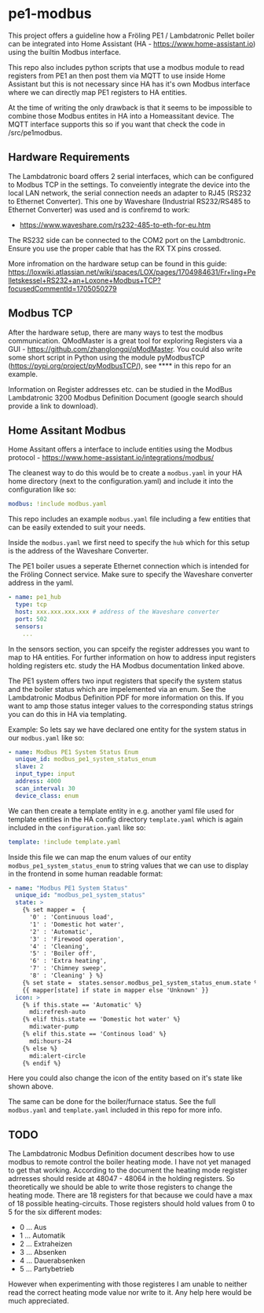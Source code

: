 # pe1-modbus

This project offers a guideline how a Fröling PE1 / Lambdatronic Pellet boiler can be integrated into Home Assistant (HA - https://www.home-assistant.io) using the builtin Modbus interface.

This repo also includes python scripts that use a modbus module to read registers from PE1 an then post them via MQTT to use inside Home Assistant but this is not necessary since HA has it's own Modbus interface where we can directly map PE1 registers to HA entities.

At the time of writing the only drawback is that it seems to be impossible to combine those Modbus entites in HA into a Homeassitant device. The MQTT interface supports this so if you want that check the code in /src/pe1modbus.

## Hardware Requirements
The Lambdatronic board offers 2 serial interfaces, which can be configured to Modbus TCP in the settings.
To conveiently integrate the device into the local LAN network, the serial connection needs an adapter to RJ45 (RS232 to Ethernet Converter). This one by Waveshare (Industrial RS232/RS485 to Ethernet Converter) was used and is confiremd to work:
- https://www.waveshare.com/rs232-485-to-eth-for-eu.htm

The RS232 side can be connected to the COM2 port on the Lambdtronic. Ensure you use the proper cable that has the RX TX pins crossed.

More infromation on the hardware setup can be found in this guide:
https://loxwiki.atlassian.net/wiki/spaces/LOX/pages/1704984631/Fr+ling+Pelletskessel+RS232+an+Loxone+Modbus+TCP?focusedCommentId=1705050279


## Modbus TCP
After the hardware setup, there are many ways to test the modbus communication. QModMaster is a great tool for exploring Registers via a GUI - https://github.com/zhanglongqi/qModMaster. You could also write some short script in Python using the module pyModbusTCP (https://pypi.org/project/pyModbusTCP/), see **** in this repo for an example.

Information on Register addresses etc. can be studied in the ModBus Lambdatronic 3200 Modbus Definition Document (google search should provide a link to download). 

## Home Assitant Modbus

Home Assitant offers a interface to include entities using the Modbus protocol - https://www.home-assistant.io/integrations/modbus/

The cleanest way to do this would be to create a `modbus.yaml` in your HA home directory (next to the configuration.yaml) and include it into the configuration like so:

```yaml
modbus: !include modbus.yaml
```

This repo includes an example `modbus.yaml` file including a few entities that can be easily extended to suit your needs. 

Inside the `modbus.yaml` we first need to specify the `hub` which for this setup is the address of the Waveshare Converter.

The PE1 boiler usues a seperate Ethernet connection which is intended for the Fröling Connect service. Make sure to specify the Waveshare converter address in the yaml.

```yaml
- name: pe1_hub
  type: tcp
  host: xxx.xxx.xxx.xxx # address of the Waveshare converter
  port: 502
  sensors:
    ...
```

In the sensors section, you can spceify the register addresses you want to map to HA entities. For further information on how to address input registers holding registers etc. study the HA Modbus documentation linked above.

The PE1 system offers two input registers that specify the system status and the boiler status which are impelemented via an enum. See the Lambdatronic Modbus Definition PDF for more information on this. If you want to amp those status integer values to the corresponding status strings you can do this in HA via templating.

Example: So lets say we have declared one entity for the system status in our `modbus.yaml` like so: 

```yaml
- name: Modbus PE1 System Status Enum
  unique_id: modbus_pe1_system_status_enum
  slave: 2
  input_type: input
  address: 4000
  scan_interval: 30
  device_class: enum
```

We can then create a template entity in e.g. another yaml file used for template entities in the HA config directory `template.yaml` which is again included in the `configuration.yaml` like so:

```yaml
template: !include template.yaml
```

Inside this file we can map the enum values of our entity `modbus_pe1_system_status_enum` to string values that we can use to display in the frontend in some human readable format:

```yaml
- name: "Modbus PE1 System Status"
  unique_id: "modbus_pe1_system_status"
  state: >
    {% set mapper =  {      
      '0' : 'Continuous load',
      '1' : 'Domestic hot water',
      '2' : 'Automatic',
      '3' : 'Firewood operation',
      '4' : 'Cleaning',
      '5' : 'Boiler off',
      '6' : 'Extra heating',
      '7' : 'Chimney sweep',
      '8' : 'Cleaning' } %}
    {% set state =  states.sensor.modbus_pe1_system_status_enum.state %}
    {{ mapper[state] if state in mapper else 'Unknown' }}
  icon: >
    {% if this.state == 'Automatic' %}
      mdi:refresh-auto
    {% elif this.state == 'Domestic hot water' %}
      mdi:water-pump
    {% elif this.state == 'Continous load' %}
      mdi:hours-24
    {% else %}
      mdi:alert-circle
    {% endif %}
```
Here you could also change the icon of the entity based on it's state like shown above.

The same can be done for the boiler/furnace status. See the full `modbus.yaml` and `template.yaml` included in this repo for more info.


## TODO

The Lambdatronic Modbus Definition document describes how to use modbus to remote control the boiler heating mode. I have not yet managed to get that working. According to the document the heating mode register adrresses should reside at 48047 - 48064 in the holding registers. 
So theoretically we should be able to write those registers to change the heating mode.
There are 18 registers for that because we could have a max of 18 possible heating-circuits. Those registers should hold values from 0 to 5 for the six different modes: 

* 0 ... Aus
* 1 ... Automatik
* 2 ... Extraheizen
* 3 ... Absenken
* 4 ... Dauerabsenken
* 5 ... Partybetrieb

However when experimenting with those registeres I am unable to neither read the correct heating mode value nor write to it. Any help here would be much appreciated.